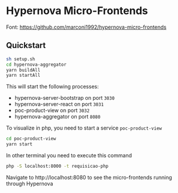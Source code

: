 # Hypernova Micro-Frontends
Font: https://github.com/marconi1992/hypernova-micro-frontends

## Quickstart

```sh
sh setup.sh
cd hypernova-aggregator
yarn buildAll
yarn startAll
```

This will start the following processes:
- hypernova-server-bootstrap on port `3030`
- hypernova-server-react on port `3031`
- poc-product-view on port `3032`
- hypernova-aggregator on port `8080`

To visualize in php, you need to start a service `poc-product-view`
```sh
cd poc-product-view
yarn start
```

In other terminal you need to execute this command
```sh
php -S localhost:8000 -t requisicao-php
```

Navigate to http://localhost:8080 to see the micro-frontends running through Hypernova
